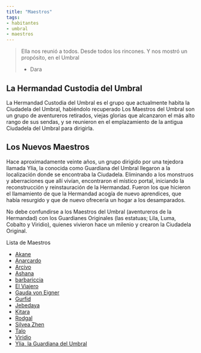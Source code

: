 ```yaml
---
title: "Maestros"
tags:
- habitantes
- umbral
- maestros
---
```


> Ella nos reunió a todos. Desde todos los rincones. Y nos mostró un propósito, en el Umbral
> 
> -   Dara

## La Hermandad Custodia del Umbral

La Hermandad Custodia del Umbral es el grupo que actualmente habita la Ciudadela del Umbral, habiéndolo recuperado Los Maestros del Umbral son un grupo de aventureros retirados, viejas glorias que alcanzaron el más alto rango de sus sendas, y se reunieron en el emplazamiento de la antigua Ciudadela del Umbral para dirigirla.

## Los Nuevos Maestros

Hace aproximadamente veinte años, un grupo dirigido por una tejedora llamada Ylia, la conocida como Guardiana del Umbral llegaron a la localización donde se encontraba la Ciudadela. Eliminando a los monstruos y aberraciones que allí vivían, encontraron el místico portal, iniciando la reconstrucción y reinstauración de la Hermandad. Fueron los que hicieron el llamamiento de que la Hermandad acogía de nuevo aprendices, que había resurgido y que de nuevo ofrecería un hogar a los desamparados.

No debe confundirse a los Maestros del Umbral (aventureros de la Hermandad) con los Guardianes Originales (las estatuas; Lila, Luma, Cobalto y Viridio), quienes vivieron hace un milenio y crearon la Ciudadela Original.

Lista de Maestros
- [Akane](Habitantes/Maestros/akane.md)
- [Anarcardo](Habitantes/Maestros/anacardo.md)
- [Arcivo](Habitantes/Maestros/arcivo.md)
- [Ashana](Habitantes/Maestros/ashana.md)
- [barbariccia](Habitantes/Maestros/barbariccia.md)
- [El Viajero](Habitantes/Maestros/el-viajero.md)
- [Gauda von Eigner](Habitantes/Maestros/gauda-von-eigner.md)
- [Gurfid](Habitantes/Maestros/gurfid.md)
- [Jebedaya](Habitantes/Maestros/jebedaya.md)
- [Kitara](Habitantes/Maestros/kitara.md)
- [Rodgal](Habitantes/Maestros/rodgal.md)
- [Silvea Zhen](Habitantes/Maestros/silvea-zhen.md)
- [Talo](Habitantes/Maestros/talo.md)
- [Viridio](Habitantes/Maestros/viridio.md)
- [Ylia, la Guardiana del Umbral](Habitantes/Maestros/ylia-la-guardiana-del-umbral.md)